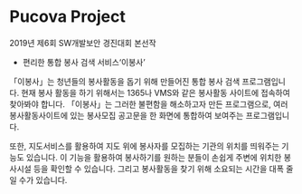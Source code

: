 # Pucova Project
2019년 제6회 SW개발보안 경진대회 본선작
* 편리한 통합 봉사 검색 서비스‘이봉사’

「이봉사」는 청년들의 봉사활동을 돕기 위해 만들어진 통합 봉사 검색 프로그램입니다. 현재 봉사 활동을 하기 위해서는 1365나 VMS와 같은 봉사활동 사이트에 접속하여 찾아봐야 합니다. 「이봉사」는 그러한 불편함을 해소하고자 만든 프로그램으로, 여러 봉사활동사이트에 있는 봉사모집 공고문을 한 화면에 통합하여 보여주는 프로그램입니다. 

또한, 지도서비스를 활용하여 지도 위에 봉사자를 모집하는 기관의 위치를 띄워주는 기능도 있습니다. 이 기능을 활용하여 봉사하기를 원하는 분들이 손쉽게 주변에 위치한 봉사시설 등을 확인할 수 있습니다. 그리고 봉사활동을 찾기 위해 소요되는 시간을 대폭 줄일 수가 있습니다.


